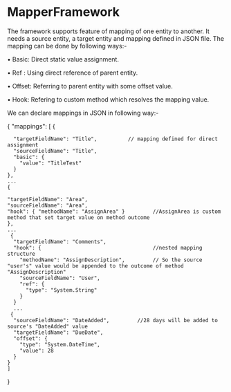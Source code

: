 # MapperFramework
The framework supports feature of mapping of one entity to another. It needs a source entity, a target entity and mapping defined in JSON file.
The mapping can be done by following ways:-

•	Basic: Direct static value assignment.

•	Ref : Using direct reference of parent entity.

•	Offset: Referring to parent entity with some offset value.

•	Hook: Refering to custom method which resolves the mapping value.

We can declare mappings in JSON in following way:-

{
    "mappings":
    [
      {
      
      "targetFieldName": "Title",          // mapping defined for direct assignment
      "sourceFieldName": "Title",
      "basic": {
        "value": "TitleTest"
      }
    },
    ...
    {
    
    "targetFieldName": "Area",    
    "sourceFieldName": "Area",    
    "hook": { "methodName": "AssignArea" }         //AssignArea is custom method that set target value on method outcome
    },
    ...    
     {                                        
      "targetFieldName": "Comments",
      "hook": {                                    //nested mapping structure
        "methodName": "AssignDescription",         // So the source "user's" value would be appended to the outcome of method "AssignDescription"
        "sourceFieldName": "User",
        "ref": {
          "type": "System.String"
        }
      }
      ...
     {
      "sourceFieldName": "DateAdded",         //28 days will be added to source's "DateAdded" value
      "targetFieldName": "DueDate",
      "offset": {
        "type": "System.DateTime",
        "value": 28
      }
    }
    ]
  }
